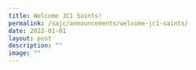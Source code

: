 ```yaml
---
title: Welcome JC1 Saints!
permalink: /sajc/announcements/welcome-jc1-saints/
date: 2022-01-01
layout: post
description: ""
image: ""
---
```

